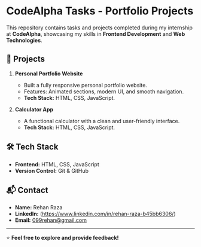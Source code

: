 # CodeAlpha Tasks - Portfolio Projects

This repository contains tasks and projects completed during my internship at **CodeAlpha**, showcasing my skills in **Frontend Development** and **Web Technologies**.

## 🚀 Projects

1. **Personal Portfolio Website**  
   - Built a fully responsive personal portfolio website.  
   - Features: Animated sections, modern UI, and smooth navigation.  
   - **Tech Stack:** HTML, CSS, JavaScript.
     
2. **Calculator App**  
   - A functional calculator with a clean and user-friendly interface.  
   - **Tech Stack:** HTML, CSS, JavaScript.  

## 🛠️ Tech Stack
- **Frontend:** HTML, CSS, JavaScript  
- **Version Control:** Git & GitHub  

## 📬 Contact
- **Name:** Rehan Raza  
- **LinkedIn:** (https://www.linkedin.com/in/rehan-raza-b45bb6306/)
- **Email:** 099rehan@gmail.com 

---

⭐ **Feel free to explore and provide feedback!**
